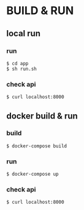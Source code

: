 # BUILD & RUN

## local run

### run
```
$ cd app
$ sh run.sh
```

### check api
```
$ curl localhost:8000
```

## docker build & run

### build
```
$ docker-compose build
```

### run
```
$ docker-compose up
```

### check api
```
$ curl localhost:8000
```